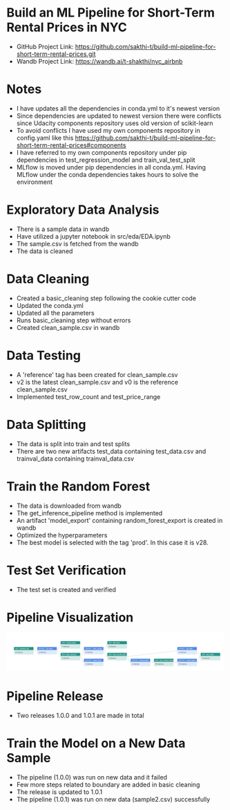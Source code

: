 # Build an ML Pipeline for Short-Term Rental Prices in NYC

* GitHub Project Link: https://github.com/sakthi-t/build-ml-pipeline-for-short-term-rental-prices.git
* Wandb Project Link: https://wandb.ai/t-shakthi/nyc_airbnb

# Notes
* I have updates all the dependencies in conda.yml to it's newest version
* Since dependencies are updated to newest version there were conflicts since Udacity components repository uses old version of scikit-learn
* To avoid conflicts I have used my own components repository in config.yaml like this https://github.com/sakthi-t/build-ml-pipeline-for-short-term-rental-prices#components
* I have referred to my own components repository under pip dependencies in test_regression_model and train_val_test_split
* MLflow is moved under pip dependencies in all conda.yml. Having MLflow under the conda dependencies takes hours to solve the environment

# Exploratory Data Analysis
* There is a sample data in wandb
* Have utilized a jupyter notebook in src/eda/EDA.ipynb
* The sample.csv is fetched from the wandb
* The data is cleaned

# Data Cleaning
* Created a basic_cleaning step following the cookie cutter code
* Updated the conda.yml
* Updated all the parameters
* Runs basic_cleaning step without errors
* Created clean_sample.csv in wandb

# Data Testing
* A 'reference' tag has been created for clean_sample.csv
* v2 is the latest clean_sample.csv and v0 is the reference clean_sample.csv
* Implemented test_row_count and test_price_range

# Data Splitting
* The data is split into train and test splits
* There are two new artifacts test_data containing test_data.csv and trainval_data containing trainval_data.csv

# Train the Random Forest
* The data is downloaded from wandb
* The get_inference_pipeline method is implemented
* An artifact 'model_export' containing random_forest_export is created in wandb
* Optimized the hyperparameters
* The best model is selected with the tag 'prod'. In this case it is v28. 

# Test Set Verification
* The test set is created and verified

# Pipeline Visualization

![reference tag](images/pipeline_visualization.jpg "Visualization of Pipeline")

# Pipeline Release
* Two releases 1.0.0 and 1.0.1 are made in total

# Train the Model on a New Data Sample
* The pipeline (1.0.0) was run on new data and it failed
* Few more steps related to boundary are added in basic cleaning
* The release is updated to 1.0.1
* The pipeline (1.0.1) was run on new data (sample2.csv) successfully
